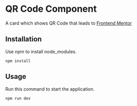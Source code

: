 # QR Code Component

A card which shows QR Code that leads to [Frontend Mentor](https://www.frontendmentor.io/)

## Installation

Use npm to install node_modules.

```
npm install
```

## Usage

Run this command to start the application.

```
npm run dev
```
